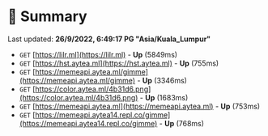 # 📖 Summary
Last updated: **26/9/2022, 6:49:17 PG "Asia/Kuala_Lumpur"**

- `GET` [https://lilr.ml](https://lilr.ml) - **Up** (5849ms)
- `GET` [https://hst.aytea.ml](https://hst.aytea.ml) - **Up** (755ms)
- `GET` [https://memeapi.aytea.ml/gimme](https://memeapi.aytea.ml/gimme) - **Up** (3346ms)
- `GET` [https://color.aytea.ml/4b31d6.png](https://color.aytea.ml/4b31d6.png) - **Up** (1683ms)
- `GET` [https://memeapi.aytea.ml](https://memeapi.aytea.ml) - **Up** (753ms)
- `GET` [https://memeapi.aytea14.repl.co/gimme](https://memeapi.aytea14.repl.co/gimme) - **Up** (768ms)
